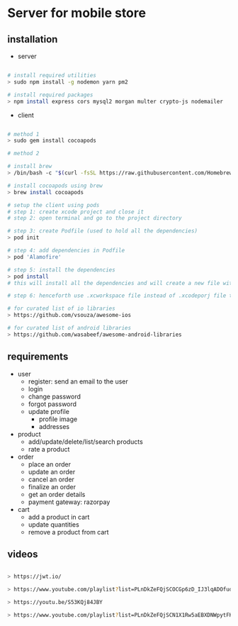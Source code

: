 # Server for mobile store

## installation

- server

```bash

# install required utilities
> sudo npm install -g nodemon yarn pm2

# install required packages
> npm install express cors mysql2 morgan multer crypto-js nodemailer

```

- client

```bash

# method 1
> sudo gem install cocoapods

# method 2

# install brew
> /bin/bash -c "$(curl -fsSL https://raw.githubusercontent.com/Homebrew/install/HEAD/install.sh)"

# install cocoapods using brew
> brew install cocoapods

# setup the client using pods
# step 1: create xcode project and close it
# step 2: open terminal and go to the project directory

# step 3: create Podfile (used to hold all the dependencies)
> pod init

# step 4: add dependencies in Podfile
> pod 'Alamofire'

# step 5: install the dependencies
> pod install
# this will install all the dependencies and will create a new file with extension .xcworkspace (collection of multiple projects)

# step 6: henceforth use .xcworkspace file instead of .xcodeporj file to open the application

# for curated list of io libraries
> https://github.com/vsouza/awesome-ios

# for curated list of android libraries
> https://github.com/wasabeef/awesome-android-libraries

```

## requirements

- user
  - register: send an email to the user
  - login
  - change password
  - forgot password
  - update profile
    - profile image
    - addresses
- product
  - add/update/delete/list/search products
  - rate a product
- order
  - place an order
  - update an order
  - cancel an order
  - finalize an order
  - get an order details
  - payment gateway: razorpay
- cart
  - add a product in cart
  - update quantities
  - remove a product from cart

## videos

```bash

> https://jwt.io/

> https://www.youtube.com/playlist?list=PLnDkZeFQjSCOCGp6zD_IJ3lqADOfudrUV

> https://youtu.be/S53KQj84JBY

> https://www.youtube.com/playlist?list=PLnDkZeFQjSCN1X1Rw5aEBXDNWpytFKHSQ

```
